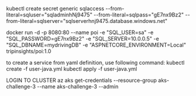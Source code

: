 kubectl create secret generic sqlaccess --from-literal=sqluser="sqladminhNj9475" --from-literal=sqlpass="gE7nx9Bz2" --from-literal=sqlserver="sqlserverhnj9475.database.windows.net"

docker run -d -p 8080:80 --name poi -e "SQL_USER=sa" -e "SQL_PASSWORD=gE7nx9Bz2" -e "SQL_SERVER=10.0.0.5" -e "SQL_DBNAME=mydrivingDB" -e "ASPNETCORE_ENVIRONMENT=Local" tripinsights/poi:1.0

to create a service from yaml definition, use following command:
kubectl create -f user-java.yml
kubectl apply -f user-java.yml

LOGIN TO CLUSTER
az aks get-credentials --resource-group aks-challenge-3 --name aks-challenge-3 --admin